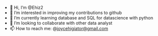 - 👋 Hi, I’m @Ehiz2
- 👀 I’m interested in improving my contributions to github
- 🌱 I’m currently learning database and SQL for datascience with python 
- 💞️ I’m looking to collaborate with other data analyst
- 📫 How to reach me: @joycehigiator@gmail.com

<!---
Ehiz2/Ehiz2 is a ✨ special ✨ repository because its `README.md` (this file) appears on your GitHub profile.
You can click the Preview link to take a look at your changes.
--->

